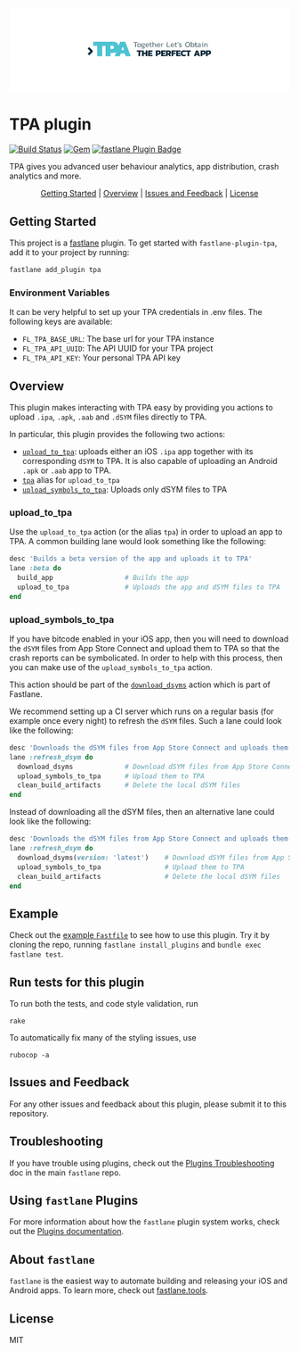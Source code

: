 <p align="center">
  <img src="docs/tpa_logo.png" />
</p>

# TPA plugin
[![Build Status](https://travis-ci.org/ThePerfectApp/fastlane-plugin-tpa.svg?branch=master)](https://travis-ci.org/ThePerfectApp/fastlane-plugin-tpa)
[![Gem](https://img.shields.io/gem/v/fastlane-plugin-tpa.svg?style=flat)](https://rubygems.org/gems/fastlane-plugin-tpa)
[![fastlane Plugin Badge](https://rawcdn.githack.com/fastlane/fastlane/master/fastlane/assets/plugin-badge.svg)](https://rubygems.org/gems/fastlane-plugin-tpa)

TPA gives you advanced user behaviour analytics, app distribution, crash analytics and more.

<p align="center">
  <a href="#getting-started">Getting Started</a> |
  <a href="#overview">Overview</a> |
  <a href="#issues-and-feedback">Issues and Feedback</a> |
  <a href="#license">License</a>
</p>

## Getting Started

This project is a [fastlane](https://github.com/fastlane/fastlane) plugin. To get started with `fastlane-plugin-tpa`, add it to your project by running:

```bash
fastlane add_plugin tpa
```

### Environment Variables

It can be very helpful to set up your TPA credentials in .env files. The following keys are available:

- `FL_TPA_BASE_URL`: The base url for your TPA instance
- `FL_TPA_API_UUID`: The API UUID for your TPA project
- `FL_TPA_API_KEY`: Your personal TPA API key

## Overview

This plugin makes interacting with TPA easy by providing you actions to upload `.ipa`, `.apk`, `.aab` and `.dSYM` files directly to TPA.

In particular, this plugin provides the following two actions:

- [`upload_to_tpa`](#upload_to_tpa): uploads either an iOS `.ipa` app together with its corresponding `dSYM` to TPA. It is also capable of uploading an Android `.apk` or `.aab` app to TPA.
- [`tpa`](#upload_to_tpa) alias for `upload_to_tpa`
- [`upload_symbols_to_tpa`](#upload_symbols_to_tpa): Uploads only dSYM files to TPA

### upload_to_tpa

Use the `upload_to_tpa` action (or the alias `tpa`) in order to upload an app to TPA. A common building lane would look something like the following:

```ruby
desc 'Builds a beta version of the app and uploads it to TPA'
lane :beta do
  build_app                  # Builds the app
  upload_to_tpa              # Uploads the app and dSYM files to TPA
end
```

### upload_symbols_to_tpa

If you have bitcode enabled in your iOS app, then you will need to download the `dSYM` files from App Store Connect and upload them to TPA so that the crash reports can be symbolicated. In order to help with this process, then you can make use of the `upload_symbols_to_tpa` action.

This action should be part of the [`download_dsyms`](https://docs.fastlane.tools/actions/download_dsyms/) action which is part of Fastlane.

We recommend setting up a CI server which runs on a regular basis (for example once every night) to refresh the `dSYM` files. Such a lane could look like the following:

```ruby
desc 'Downloads the dSYM files from App Store Connect and uploads them to TPA'
lane :refresh_dsym do
  download_dsyms             # Download dSYM files from App Store Connect
  upload_symbols_to_tpa      # Upload them to TPA
  clean_build_artifacts      # Delete the local dSYM files
end
```

Instead of downloading all the dSYM files, then an alternative lane could look like the following:

```ruby
desc 'Downloads the dSYM files from App Store Connect and uploads them to TPA'
lane :refresh_dsym do
  download_dsyms(version: 'latest')    # Download dSYM files from App Store Connect
  upload_symbols_to_tpa                # Upload them to TPA
  clean_build_artifacts                # Delete the local dSYM files
end
```

## Example

Check out the [example `Fastfile`](fastlane/Fastfile) to see how to use this plugin. Try it by cloning the repo, running `fastlane install_plugins` and `bundle exec fastlane test`.

## Run tests for this plugin

To run both the tests, and code style validation, run

```
rake
```

To automatically fix many of the styling issues, use

```
rubocop -a
```

## Issues and Feedback

For any other issues and feedback about this plugin, please submit it to this repository.

## Troubleshooting

If you have trouble using plugins, check out the [Plugins Troubleshooting](https://github.com/fastlane/fastlane/blob/master/fastlane/docs/PluginsTroubleshooting.md) doc in the main `fastlane` repo.

## Using `fastlane` Plugins

For more information about how the `fastlane` plugin system works, check out the [Plugins documentation](https://github.com/fastlane/fastlane/blob/master/fastlane/docs/Plugins.md).

## About `fastlane`

`fastlane` is the easiest way to automate building and releasing your iOS and Android apps. To learn more, check out [fastlane.tools](https://fastlane.tools).

## License

MIT
